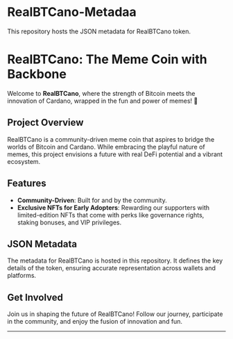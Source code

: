 # RealBTCano-Metadaa
This repository hosts the JSON metadata for RealBTCano token. 

# RealBTCano: The Meme Coin with Backbone  

Welcome to **RealBTCano**, where the strength of Bitcoin meets the innovation of Cardano, wrapped in the fun and power of memes! 🚀  

## Project Overview  
RealBTCano is a community-driven meme coin that aspires to bridge the worlds of Bitcoin and Cardano. While embracing the playful nature of memes, this project envisions a future with real DeFi potential and a vibrant ecosystem.  

## Features  
- **Community-Driven**: Built for and by the community.  
- **Exclusive NFTs for Early Adopters**: Rewarding our supporters with limited-edition NFTs that come with perks like governance rights, staking bonuses, and VIP privileges.  

## JSON Metadata  
The metadata for RealBTCano is hosted in this repository. It defines the key details of the token, ensuring accurate representation across wallets and platforms.  

## Get Involved  
Join us in shaping the future of RealBTCano! Follow our journey, participate in the community, and enjoy the fusion of innovation and fun.  

---
